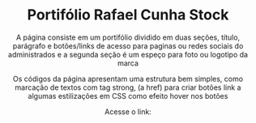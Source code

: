 <h1 align="center"> Portifólio Rafael Cunha Stock </h1>

<p align="center"> A página consiste em um portifólio dividido em duas seções, título, parágrafo e botões/links de acesso para paginas ou redes sociais do administrados e a segunda seção é um espeço para foto ou logotipo da marca</p>

<p align="center"> Os códigos da página apresentam uma estrutura bem simples, como marcação de textos com tag strong, (a href) para criar botões link a algumas estilizações em CSS como efeito hover nos botões </p>

<p align="center"> Acesse o link:  </p>
<br><br>
